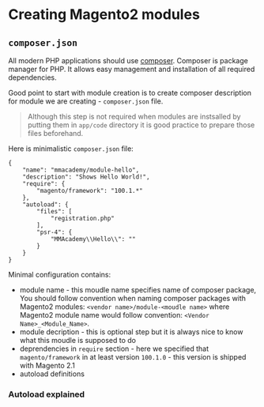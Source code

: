 # Creating Magento2 modules

## `composer.json`

All modern PHP applications should use [composer](https://getcomposer.org).
Composer is package manager for PHP.
It allows easy management and installation of all required dependencies.

Good point to start with module creation is to create composer description for module we are creating - `composer.json` file.

> Although this step is not required when modules are instsalled by putting them in `app/code` directory it is good practice to prepare those files beforehand.

Here is minimalistic `composer.json` file:

```
{
    "name": "mmacademy/module-hello",
    "description": "Shows Hello World!",
    "require": {
        "magento/framework": "100.1.*"
    },
    "autoload": {
        "files": [
            "registration.php"
        ],
        "psr-4": {
            "MMAcademy\\Hello\\": ""
        }
    }
}
```

Minimal configuration contains:
* module name - this moudle name specifies name of composer package, You should follow convention when naming composer packages with Magento2 modules: `<vendor name>/module-<moudle name>` where Magento2 module name would follow convention: `<Vendor Name>_<Module_Name>`.
* module decription - this is optional step but it is always nice to know what this moudle is supposed to do
* deprendencies in `require` section - here we specified that `magento/framework` in at least version `100.1.0` - this version is shipped with Magento 2.1
* autoload definitions

### Autoload explained



